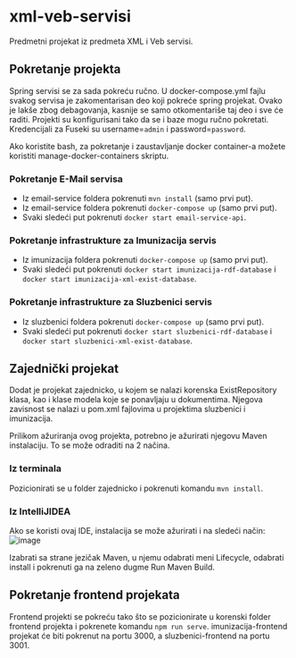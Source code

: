 # xml-veb-servisi

Predmetni projekat iz predmeta XML i Veb servisi.

## Pokretanje projekta

Spring servisi se za sada pokreću ručno. U docker-compose.yml fajlu svakog servisa je zakomentarisan deo koji pokreće spring projekat. Ovako je lakše zbog debagovanja, kasnije se samo otkomentariše taj deo i sve će raditi. Projekti su konfigurisani tako da se i baze mogu ručno pokretati. Kredencijali za Fuseki su username=`admin` i password=`password`.

Ako koristite bash, za pokretanje i zaustavljanje docker container-a možete koristiti manage-docker-containers skriptu.

### Pokretanje E-Mail servisa

- Iz email-service foldera pokrenuti `mvn install` (samo prvi put).
- Iz email-service foldera pokrenuti `docker-compose up` (samo prvi put).
- Svaki sledeći put pokrenuti `docker start email-service-api`.

### Pokretanje infrastrukture za Imunizacija servis

- Iz imunizacija foldera pokrenuti `docker-compose up` (samo prvi put).
- Svaki sledeći put pokrenuti `docker start imunizacija-rdf-database` i `docker start imunizacija-xml-exist-database`.

### Pokretanje infrastrukture za Sluzbenici servis

- Iz sluzbenici foldera pokrenuti `docker-compose up` (samo prvi put).
- Svaki sledeći put pokrenuti `docker start sluzbenici-rdf-database` i `docker start sluzbenici-xml-exist-database`.

## Zajednički projekat

Dodat je projekat zajednicko, u kojem se nalazi korenska ExistRepository klasa, kao i klase modela koje se ponavljaju u dokumentima. Njegova zavisnost se nalazi u pom.xml fajlovima u projektima sluzbenici i imunizacija.

Prilikom ažuriranja ovog projekta, potrebno je ažurirati njegovu Maven instalaciju. To se može odraditi na 2 načina.

### Iz terminala

Pozicionirati se u folder zajednicko i pokrenuti komandu `mvn install`.

### Iz IntelliJIDEA

Ako se koristi ovaj IDE, instalacija se može ažurirati i na sledeći način:
![image](https://user-images.githubusercontent.com/53261053/148428756-72a2a7fd-f3e4-4dfd-949e-b3f2c7355f4f.png)

Izabrati sa strane jezičak Maven, u njemu odabrati meni Lifecycle, odabrati install i pokrenuti ga na zeleno dugme Run Maven Build.

## Pokretanje frontend projekata

Frontend projekti se pokreću tako što se pozicionirate u korenski folder frontend projekta i pokrenete komandu `npm run serve`.
imunizacija-frontend projekat će biti pokrenut na portu 3000, a sluzbenici-frontend na portu 3001.
